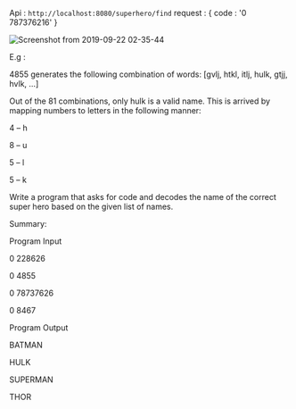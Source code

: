 Api : `http://localhost:8080/superhero/find`
request : {
  code : '0 787376216'
}

![Screenshot from 2019-09-22 02-35-44](https://user-images.githubusercontent.com/50075905/65379197-d755fd80-dce1-11e9-9ab4-94eade237974.png)

E.g :

4855 generates the following combination of words: [gvlj, htkl, itlj, hulk, gtjj, hvlk, …]

Out of the 81 combinations, only hulk is a valid name. This is arrived by mapping numbers
to letters in the following manner:

4 – h

8 – u

5 – l

5 – k

Write a program that asks for code and decodes the name of the correct super hero based
on the given list of names.

Summary:

Program Input

0 228626

0 4855

0 78737626

0 8467

Program Output

BATMAN

HULK

SUPERMAN

THOR

